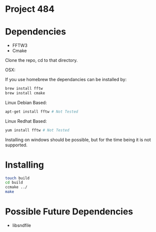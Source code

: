 Project 484
===========

Dependencies
============

- FFTW3
- Cmake

Clone the repo, cd to that directory.

OSX:

If you use homebrew the dependancies can be installed by:

```bash
brew install fftw
brew install cmake
```

Linux Debian Based:

```bash
apt-get install fftw # Not Tested
```

Linux Redhat Based:

```bash
yum install fftw # Not Tested
```

Installing on windows should be possible, but for the time being it is not
supported.

Installing
==========

```bash
touch build
cd build
ccmake ../
make
```

Possible Future Dependencies
============================

- libsndfile
